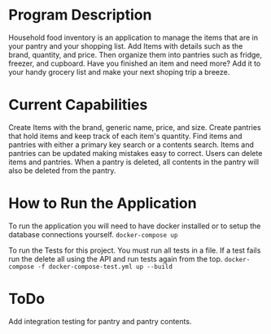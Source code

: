 # Program Description
Household food inventory is an application to manage the items that are in your pantry and your shopping list. Add Items with details such as the brand, quantity, and price. Then organize them into pantries such as fridge, freezer, and cupboard. Have you finished an item and need more? Add it to your handy grocery list and make your next shoping trip a breeze.

# Current Capabilities
Create Items with the brand, generic name, price, and size. Create pantries that hold items and keep track of each item's quantity. Find items and pantries with either a primary key search or a contents search. Items and pantries can be updated making mistakes easy to correct. Users can delete items and pantries. When a pantry is deleted, all contents in the pantry will also be deleted from the pantry.

# How to Run the Application
To run the application you will need to have docker installed or to setup the database connections yourself.
`docker-compose up`

To run the Tests for this project. You must run all tests in a file. If a test fails run the delete all using the API and run tests again from the top. 
`docker-compose -f docker-compose-test.yml up --build`

# ToDo
Add integration testing for pantry and pantry contents.